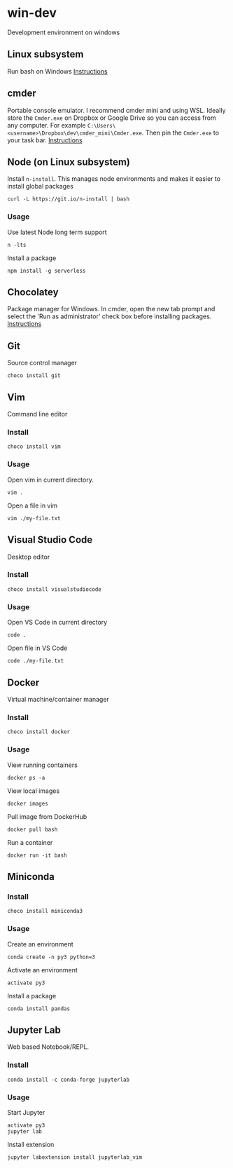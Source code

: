 # win-dev
Development environment on windows

## Linux subsystem
Run bash on Windows
[Instructions](https://docs.microsoft.com/en-us/windows/wsl/install-win10)

## cmder
Portable console emulator. I recommend cmder mini and using WSL.
Ideally store the `Cmder.exe` on Dropbox or Google Drive so you
can access from any computer. For example `C:\Users\<username>\Dropbox\dev\cmder_mini\Cmder.exe`.
Then pin the `Cmder.exe` to your task bar.
[Instructions](https://github.com/cmderdev/cmder#single-user-portable-config)

## Node (on Linux subsystem)
Install `n-install`. This manages node environments
and makes it easier to install global packages
```commandline
curl -L https://git.io/n-install | bash
```

### Usage
Use latest Node long term support
```commandline
n -lts
```

Install a package
```commandline
npm install -g serverless
```

## Chocolatey
Package manager for Windows.
In cmder, open the new tab prompt and select
the 'Run as administrator' check box before 
installing packages.
[Instructions](https://chocolatey.org/)

## Git
Source control manager
```commandline
choco install git
```

## Vim
Command line editor
### Install
```commandline
choco install vim
```
### Usage
Open vim in current directory.
```commandline
vim .
```
Open a file in vim
```commandline
vim ./my-file.txt
```

## Visual Studio Code
Desktop editor
### Install
```commandline
choco install visualstudiocode
```
### Usage
Open VS Code in current directory
```commandline
code .
```
Open file in VS Code
```commandline
code ./my-file.txt
```

## Docker
Virtual machine/container manager
### Install
```commandline
choco install docker
```
### Usage
View running containers
```commandline
docker ps -a
```
View local images
```commandline
docker images
```
Pull image from DockerHub
```commandline
docker pull bash
```
Run a container
```commandline
docker run -it bash
```

## Miniconda
### Install
```commandline
choco install miniconda3
```
### Usage
Create an environment
```commandline
conda create -n py3 python=3
```
Activate an environment
```commandline
activate py3
```
Install a package
```commandline
conda install pandas
```

## Jupyter Lab
Web based Notebook/REPL.
### Install
```commandline
conda install -c conda-forge jupyterlab
```
### Usage
Start Jupyter
```commandline
activate py3
jupyter lab
```
Install extension
```commandline
jupyter labextension install jupyterlab_vim
```


